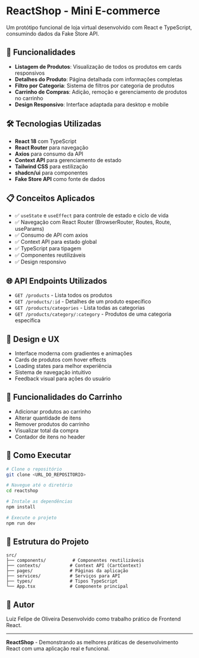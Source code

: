 
# ReactShop - Mini E-commerce

Um protótipo funcional de loja virtual desenvolvido com React e TypeScript, consumindo dados da Fake Store API.

## 🚀 Funcionalidades

- **Listagem de Produtos**: Visualização de todos os produtos em cards responsivos
- **Detalhes do Produto**: Página detalhada com informações completas
- **Filtro por Categoria**: Sistema de filtros por categoria de produtos
- **Carrinho de Compras**: Adição, remoção e gerenciamento de produtos no carrinho
- **Design Responsivo**: Interface adaptada para desktop e mobile

## 🛠️ Tecnologias Utilizadas

- **React 18** com TypeScript
- **React Router** para navegação
- **Axios** para consumo da API
- **Context API** para gerenciamento de estado
- **Tailwind CSS** para estilização
- **shadcn/ui** para componentes
- **Fake Store API** como fonte de dados

## 📋 Conceitos Aplicados

- ✅ `useState` e `useEffect` para controle de estado e ciclo de vida
- ✅ Navegação com React Router (BrowserRouter, Routes, Route, useParams)
- ✅ Consumo de API com axios
- ✅ Context API para estado global
- ✅ TypeScript para tipagem
- ✅ Componentes reutilizáveis
- ✅ Design responsivo

## 🌐 API Endpoints Utilizados

- `GET /products` - Lista todos os produtos
- `GET /products/:id` - Detalhes de um produto específico
- `GET /products/categories` - Lista todas as categorias
- `GET /products/category/:category` - Produtos de uma categoria específica

## 🎨 Design e UX

- Interface moderna com gradientes e animações
- Cards de produtos com hover effects
- Loading states para melhor experiência
- Sistema de navegação intuitivo
- Feedback visual para ações do usuário

## 📱 Funcionalidades do Carrinho

- Adicionar produtos ao carrinho
- Alterar quantidade de itens
- Remover produtos do carrinho
- Visualizar total da compra
- Contador de itens no header

## 🔧 Como Executar

```bash
# Clone o repositório
git clone <URL_DO_REPOSITORIO>

# Navegue até o diretório
cd reactshop

# Instale as dependências
npm install

# Execute o projeto
npm run dev
```

## 📂 Estrutura do Projeto

```
src/
├── components/          # Componentes reutilizáveis
├── contexts/           # Context API (CartContext)
├── pages/              # Páginas da aplicação
├── services/           # Serviços para API
├── types/              # Tipos TypeScript
└── App.tsx             # Componente principal
```

## 👥 Autor

Luiz Felipe de Oliveira
Desenvolvido como trabalho prático de Frontend React.

---

**ReactShop** - Demonstrando as melhores práticas de desenvolvimento React com uma aplicação real e funcional.
